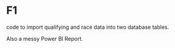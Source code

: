 # F1
code to import qualifying and race data into two database tables.

Also a messy Power BI Report.
